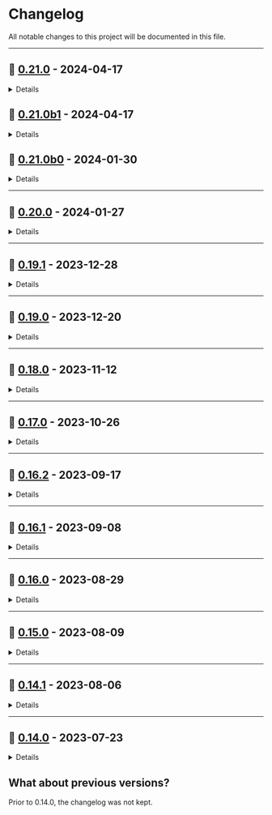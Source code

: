 # Changelog

All notable changes to this project will be documented in this file.

---

## 🚀 [0.21.0](https://github.com/monggregate/monggregate/releases/tag/v0.21.0) - 2024-04-17
<details>
<summary>Details</summary>
<br>
Identical to 0.21.0b1.
</details>

## 🧪 [0.21.0b1](https://github.com/monggregate/monggregate/releases/tag/v0.21.0b1) - 2024-04-17
<details>
<summary>Details</summary>
<br>
<h3>📖 Documentation</h3>
<p>Improved docstrings in stages and operators.</p>
</details>

## 🧪 [0.21.0b0](https://github.com/monggregate/monggregate/releases/tag/v0.21.0b0) - 2024-01-30
<details>
<summary>Details</summary>
<br>
<h3>✨ New Features</h3>
<p>Implemented <code>VectorSearch</code> pipeline stage.</p>
</details>

---

## 🚀 [0.20.0](https://github.com/monggregate/monggregate/releases/tag/v0.20.0) - 2024-01-27
<details>
<summary>Details</summary>
<br>
<h3>🐛 Bug Fixes</h3>
<p>Fixed bug in <code>Search</code> where some arguments were not properly forwarded to the appropriate operators.</p>

<h3>📖 Documentation</h3>
<p>Added documentation for <code>search</code> and <code>search_meta</code> pipeline stages.</p>
</details>

---

## 🚀 [0.19.1](https://github.com/monggregate/monggregate/releases/tag/v0.19.1) - 2023-12-28
<details>
<summary>Details</summary>
<br>
<h3>🐛 Bug Fixes</h3>
<p>Fixed build, packaging and release process.</p>
</details>

---

## 🚀 [0.19.0](https://github.com/monggregate/monggregate/releases/tag/v0.19.0) - 2023-12-20
<details>
<summary>Details</summary>
<br>
Failed attempt to fix previously broken release.
</details>

---

## 🚀 [0.18.0](https://github.com/monggregate/monggregate/releases/tag/v0.18.0) - 2023-11-12
<details>
<summary>Details</summary>
<br>
<blockquote>⚠️ This release is not available on PyPI as it was broken.</blockquote>

<h3>🐛 Bug Fixes</h3>
<p>Fixed bug preventing use of <code>Compound</code> operator with <code>Search</code> and <code>SearchMeta</code> classes.</p>

<h3>✨ New Features</h3>
<ul>
  <li>Pipelinized <code>Search</code> and <code>SearchMeta</code> classes. Complex expressions can now be built step by step by chaining operators.</li>
  <li>Updated <code>search</code> method in <code>Pipeline</code> class to ease the use of search stages.</li>
  <li>Clarified and simplified faceted search.</li>
</ul>

<h3>♻️ Refactoring</h3>
<ul>
  <li>Use operators rather than statement in <code>Compound</code> class.</li>
  <li>Factorized <code>Search</code> and <code>SearchMeta</code> classes by creating a <code>SearchBase</code> class.</li>
  <li>Use <code>CountOptions</code> rather than raw dicts.</li>
  <li>Created <code>AnyStage</code> union type.</li>
</ul>

<h3>📖 Documentation</h3>
<p>Spelling and grammar fixes.</p>
</details>

---

## 🚀 [0.17.0](https://github.com/monggregate/monggregate/releases/tag/v0.17.0) - 2023-10-26
<details>
<summary>Details</summary>
<br>
<h3>📖 Documentation</h3>
<p>First version of the documentation 🍾!</p>
</details>

---

## 🚀 [0.16.2](https://github.com/monggregate/monggregate/releases/tag/v0.16.2) - 2023-09-17
<details>
<summary>Details</summary>
<br>
<h3>🐛 Bug Fixes</h3>
<p>Allow use of iterables and dicts to group by in <code>Group</code> class and pipeline group function.</p>
</details>

---

## 🚀 [0.16.1](https://github.com/monggregate/monggregate/releases/tag/v0.16.1) - 2023-09-08
<details>
<summary>Details</summary>
<br>
<h3>🐛 Bug Fixes</h3>
<p>Fixed <code>replace_root</code> by passing document argument to <code>ReplaceRoot</code> class.</p>
</details>

---

## 🚀 [0.16.0](https://github.com/monggregate/monggregate/releases/tag/v0.16.0) - 2023-08-29
<details>
<summary>Details</summary>
<br>
<h3>✨ New Features</h3>
<ul>
  <li>Created <code>S</code> object (represents <code>$</code> sign since it is not a valid variable name in Python) to store all MongoDB operators and to create references to fields.</li>
  <li>Created <code>SS</code> object (represents <code>$$</code>) to store aggregation variables and references to user variables.</li>
  <li>Interfaced new operators: <code>add</code>, <code>divide</code>, <code>multiply</code>, <code>pow</code>, <code>subtract</code>, <code>cond</code>, <code>if_null</code>, <code>switch</code>, <code>millisecond</code>, <code>date_from_string</code>, <code>date_to_string</code>, <code>type_</code>.</li>
  <li>Integrated new operators in <code>Expressions</code> class.</li>
</ul>

<h3>♻️ Refactoring</h3>
<ul>
  <li>Redefined <code>Expressions</code> completely. Simplified and clarified how they can be used.</li>
  <li>Removed index module from the root of the package (<code>monggregate.index.py</code> → ∅).</li>
  <li>Removed expressions subpackage (<code>monggregate.expression</code> → ∅).</li>
  <li>Moved expressions fields module to the root (<code>monggregate.expressions.fields.py</code> → <code>monggregate.fields.py</code>).</li>
  <li>Removed expressions aggregation_variables module (<code>monggregate.expression.aggregation_variables.py</code> → ∅).</li>
  <li>Moved enums to more relevant locations (e.g., <code>OperatorEnum</code> is now in <code>monggregate.operators.py</code>).</li>
</ul>

<h3>💥 Breaking Changes</h3>
<ul>
  <li>Operators now return Python objects rather than expressions/statements.</li>
  <blockquote><strong>Note</strong>: The wording might change for clarification purposes.
  "statement" might be renamed "expression" and "resolve" might be renamed "express".
  Some argument names in operators might need to be renamed.</blockquote>
  <li>Expressions subpackage has been restructured with some parts being removed.</li>
</ul>

<h3>📖 Documentation</h3>
<p>Updated README to reflect changes in the package, focusing on the recommended usage and clarifying MongoDB operators.</p>
</details>

---

## 🚀 [0.15.0](https://github.com/monggregate/monggregate/releases/tag/v0.15.0) - 2023-08-09
<details>
<summary>Details</summary>
<br>
<h3>🐛 Bug Fixes</h3>
<ul>
  <li>Fixed bug in <code>Search.from_operator()</code> classmethod due to recent change in operator type in <code>Search</code> class.</li>
  <li>Fixed misspelled operators in constructors map in <code>Search</code> class.</li>
  <li>Fixed missing aliases and missing kwargs reduction in some <code>Search</code> operators.</li>
</ul>
</details>

---

## 🚀 [0.14.1](https://github.com/monggregate/monggregate/releases/tag/v0.14.1) - 2023-08-06
<details>
<summary>Details</summary>
<br>
<h3>🐛 Bug Fixes</h3>
<p>Fixed autocompletion.</p>

<h3>♻️ Refactoring</h3>
<p>Import pydantic into <code>base.py</code> and use <code>base.py</code> to access pydantic features.</p>
</details>

---

## 🚀 [0.14.0](https://github.com/monggregate/monggregate/releases/tag/v0.14.0) - 2023-07-23
<details>
<summary>Details</summary>
<br>
<h3>⬆️ Upgrades</h3>
<p>Made package compatible with Pydantic V2.</p>

<h3>♻️ Refactoring</h3>
<ul>
  <li>Used an import trick to still use Pydantic V1 even in environments using Pydantic V2.</li>
  <li>Centralized pydantic import into <code>base.py</code> to avoid having to use import trick in multiple files.</li>
</ul>

<h3>📖 Documentation</h3>
<ul>
  <li>Updated README to better reflect current state of the package.</li>
  <li>Started a changelog! 🍾</li>
  <li>Major improvements to documentation.</li>
</ul>
</details>


## What about previous versions?

Prior to 0.14.0, the changelog was not kept.

